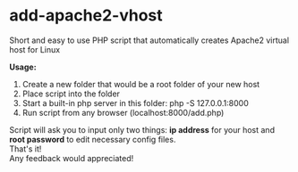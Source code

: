 # add-apache2-vhost
Short and easy to use PHP script that automatically creates Apache2 virtual host for Linux  

**Usage:**  
1) Create a new folder that would be a root folder of your new host  
2) Place script into the folder  
3) Start a built-in php server in this folder: php -S 127.0.0.1:8000  
4) Run script from any browser (localhost:8000/add.php)  

Script will ask you to input only two things: **ip address** for your host and **root password** to edit necessary config files.  
That's it!  
Any feedback would appreciated!
